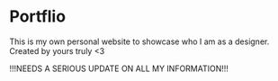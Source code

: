# Portflio

This is my own personal website to showcase who I am as a designer.
Created by yours truly <3

!!!NEEDS A SERIOUS UPDATE ON ALL MY INFORMATION!!!
